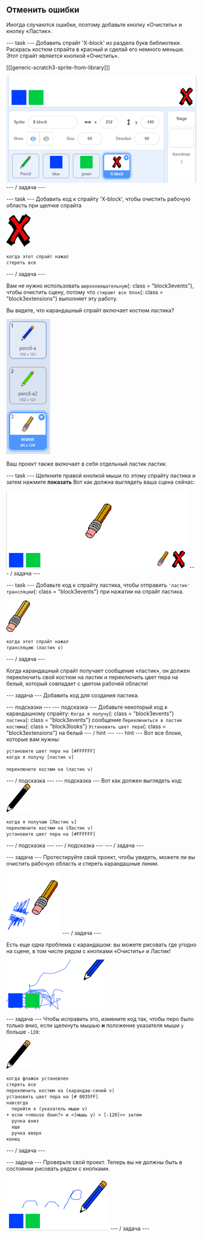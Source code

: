 ## Отменить ошибки

Иногда случаются ошибки, поэтому добавьте кнопку «Очистить» и кнопку «Ластик».

\--- task \--- Добавить спрайт 'X-block' из раздела букв библиотеки. Раскрась костюм спрайта в красный и сделай его немного меньше. Этот спрайт является кнопкой «Очистить».

[[[generic-scratch3-sprite-from-library]]]

![Скриншот](images/paint-x.png) \--- / задача \---

\--- task \--- Добавить код к спрайту 'X-block', чтобы очистить рабочую область при щелчке спрайта

![пересекать](images/cross.png)

```blocks3
когда этот спрайт нажал
стереть все
```

\--- / задача \---

Вам не нужно использовать `широковещательную`{: class = "block3events"}, чтобы очистить сцену, потому что `стирают все блок`{: class = "block3extensions"} выполняет эту работу.

Вы видите, что карандашный спрайт включает костюм ластика?

![Скриншот](images/paint-eraser-costume.png)

Ваш проект также включает в себя отдельный ластик ластик.

\--- task \--- Щелкните правой кнопкой мыши по этому спрайту ластика и затем нажмите **показать** Вот как должна выглядеть ваша сцена сейчас:

![Скриншот](images/paint-eraser-stage.png) \--- / задача \---

\--- task \--- Добавьте код к спрайту ластика, чтобы отправить `'ластик' трансляции`{: class = "block3events"} при нажатии на спрайт ластика.

![ластик](images/eraser.png)

```blocks3
когда этот спрайт нажал
трансляцию (ластик v)
```

\--- / задача \---

Когда карандашный спрайт получает сообщение «ластик», он должен переключить свой костюм на ластик и переключить цвет пера на белый, который совпадает с цветом рабочей области!

\--- задача \--- Добавить код для создания ластика.

\--- подсказки \--- \--- подсказка \--- Добавьте некоторый код к карандашному спрайту: `Когда я получу`{: class = "block3events"} `ластика`{: class = "block3events"} сообщение `Переключиться в ластик костюма`{: class = "block3looks"} `Установить цвет пера`{: class = "block3extensions"} на белый \--- / hint \--- \--- hint \--- Вот все блоки, которые вам нужны:

```blocks3
установите цвет пера на [#FFFFFF]
когда я получу [ластик v]

переключите костюм на (ластик v)
```

\--- / подсказка \--- \--- подсказка \--- Вот как должен выглядеть код: ![карандаш](images/pencil.png)

```blocks3
когда я получаю [Ластик v]
переключите костюм на (Ластик v)
установите цвет пера на [#FFFFFF]
```

\--- / подсказка \--- \--- / подсказка \--- \--- / задача \---

\--- задача \--- Протестируйте свой проект, чтобы увидеть, можете ли вы очистить рабочую область и стереть карандашные линии.

![Скриншот](images/paint-erase-test.png) \--- / задача \---

Есть еще одна проблема с карандашом: вы можете рисовать где угодно на сцене, в том числе рядом с кнопками «Очистить» и Ластик!

![Скриншот](images/paint-draw-problem.png)

\--- задача \--- Чтобы исправить это, измените код так, чтобы перо было только вниз, если щелкнуть мышью **и** положение указателя мыши `y` больше `-120`:

![карандаш](images/pencil.png)

```blocks3
когда флажок установлен
стереть все
переключить костюм на (карандаш-синий v)
установить цвет пера на [# 0035FF]
навсегда
  перейти к (указатель мыши v)
+ если <<mouse down?> и <(мышь y) > [-120]>> затем 
  ручка вниз
  еще
  ручка вверх
конец
```

\--- / задача \---

\--- задача \--- Проверьте свой проект. Теперь вы не должны быть в состоянии рисовать рядом с кнопками.

![Скриншот](images/paint-fixed.png) \--- / задача \---